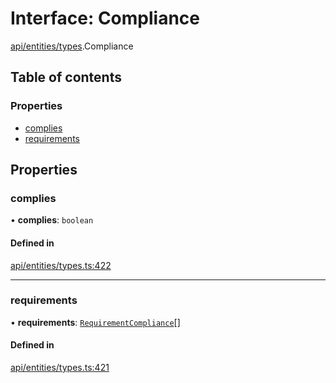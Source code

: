 # Interface: Compliance

[api/entities/types](../wiki/api.entities.types).Compliance

## Table of contents

### Properties

- [complies](../wiki/api.entities.types.Compliance#complies)
- [requirements](../wiki/api.entities.types.Compliance#requirements)

## Properties

### complies

• **complies**: `boolean`

#### Defined in

[api/entities/types.ts:422](https://github.com/PolymeshAssociation/polymesh-sdk/blob/9a8715021/src/api/entities/types.ts#L422)

___

### requirements

• **requirements**: [`RequirementCompliance`](../wiki/api.entities.types.RequirementCompliance)[]

#### Defined in

[api/entities/types.ts:421](https://github.com/PolymeshAssociation/polymesh-sdk/blob/9a8715021/src/api/entities/types.ts#L421)
